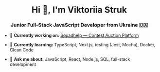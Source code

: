 <h1 align="center">Hi 👋, I'm Viktoriia Struk</h1>
<h3 align="center">Junior Full-Stack JavaScript Developer from Ukraine 🇺🇦</h3>

- 🔭 **Currently working on:** [Squadhelp — Contest Auction Platform](https://github.com/victoriastruk/toolkit-exam-project-2025-01)

- 🌱 **Currently learning:** TypeScript, Next.js, testing (Jest, Mocha), Docker, Clean Code

- 💬 **Ask me about:** JavaScript, React, Node.js, SQL, full-stack development
